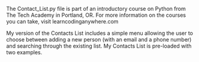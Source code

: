 The Contact_List.py file is part of an introductory course on Python from The Tech Academy in Portland, OR.
For more information on the courses you can take, visit learncodinganywhere.com

My version of the Contacts List includes a simple menu allowing the user to choose between adding a new person (with an email and a phone number) and searching through the existing list. My Contacts List is pre-loaded with two examples.
